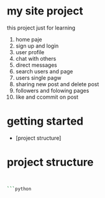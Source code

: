 # my site project


<p>this project just for learning</p>

1. home paje
2. sign up and login
3. user profile
4. chat with others
5. direct messages
6. search users and page
7. users single pagw
8. sharing new post and delete post
9. followers and folowing pages
10. like and ccommit on post

# getting started
- [project structure]

# project structure
```bash


```python
